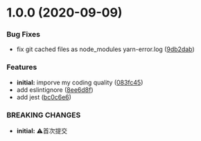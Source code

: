 # 1.0.0 (2020-09-09)


### Bug Fixes

* fix git cached files as node_modules yarn-error.log ([9db2dab](https://github.com/smalldice/commit-standard/commit/9db2dab86a75b1a5d223c03b0f315289246a33c7))


### Features

* **initial:** imporve my coding quality ([083fc45](https://github.com/smalldice/commit-standard/commit/083fc45a0baf5a82598781edd924ffed28c58e52))
* add eslintignore ([8ee6d8f](https://github.com/smalldice/commit-standard/commit/8ee6d8fefe6a4901ad8ec141147e2a90817e61ac))
* add jest ([bc0c6e6](https://github.com/smalldice/commit-standard/commit/bc0c6e66ae561091c5e11f71a7773c0d98a36f1f))


### BREAKING CHANGES

* **initial:** ⚠️首次提交



